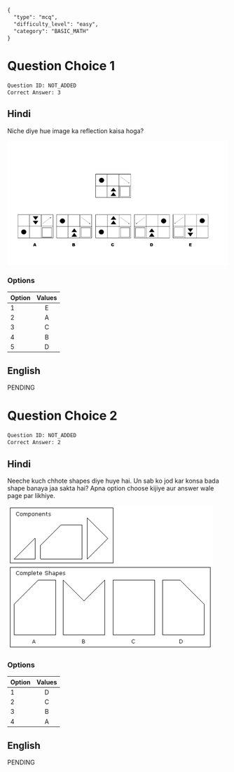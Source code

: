 ```questionMetaData
{
  "type": "mcq",
  "difficulty_level": "easy",
  "category": "BASIC_MATH"
}
```

# Question Choice 1
```questionChoiceMetaData
Question ID: NOT_ADDED
Correct Answer: 3
```

## Hindi
Niche diye hue image ka reflection kaisa hoga?

![](images/question_13/choice1.png)

### Options
| Option | Values |
|:-------|:------:|
| 1      | E      |
| 2      | A      |
| 3      | C      |
| 4      | B      |
| 5      | D      |

## English
PENDING

# Question Choice 2
```questionChoiceMetaData
Question ID: NOT_ADDED
Correct Answer: 2
```

## Hindi
Neeche kuch chhote shapes diye huye hai. Un sab ko jod kar konsa bada shape banaya jaa sakta hai? Apna option choose kijiye aur answer wale page par likhiye.

![](images/question_13/choice2.gif)

### Options
| Option | Values |
|:-------|:------:|
| 1      | D      |
| 2      | C      |
| 3      | B      |
| 4      | A      |


## English
PENDING
